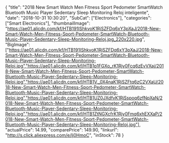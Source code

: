 {
	"title": "2018 New Smart Watch Men Fitness Sport Pedometer SmartWatch Bluetooth Music Player Sedentary Sleep Monitoring Reloj inteligente",
	"date": "2018-10-31 10:30:20",
	"SubCat": ["Electronics"],
	"categories": ["Smart Electronics"],
	"thumbnailImage": "https://ae01.alicdn.com/kf/HTB191IShkvoK1RjSZFDq6xY3pXaJ/2018-New-Smart-Watch-Men-Fitness-Sport-Pedometer-SmartWatch-Bluetooth-Music-Player-Sedentary-Sleep-Monitoring-Reloj.jpg_220x220.jpg",
	"BigImage": ["https://ae01.alicdn.com/kf/HTB191IShkvoK1RjSZFDq6xY3pXaJ/2018-New-Smart-Watch-Men-Fitness-Sport-Pedometer-SmartWatch-Bluetooth-Music-Player-Sedentary-Sleep-Monitoring-Reloj.jpg","https://ae01.alicdn.com/kf/HTB1p1FGXo_rK1Rjy0Fcq6zEvVXaj/2018-New-Smart-Watch-Men-Fitness-Sport-Pedometer-SmartWatch-Bluetooth-Music-Player-Sedentary-Sleep-Monitoring-Reloj.jpg","https://ae01.alicdn.com/kf/HTB1V._0X4naK1RjSZFtq6zC2VXaU/2018-New-Smart-Watch-Men-Fitness-Sport-Pedometer-SmartWatch-Bluetooth-Music-Player-Sedentary-Sleep-Monitoring-Reloj.jpg","https://ae01.alicdn.com/kf/HTB1UZ0JXdfvK1RjSspoq6zfNpXaN/2018-New-Smart-Watch-Men-Fitness-Sport-Pedometer-SmartWatch-Bluetooth-Music-Player-Sedentary-Sleep-Monitoring-Reloj.jpg","https://ae01.alicdn.com/kf/HTB1ZtNGXcfrK1Rjy0Fmq6xhEXXaP/2018-New-Smart-Watch-Men-Fitness-Sport-Pedometer-SmartWatch-Bluetooth-Music-Player-Sedentary-Sleep-Monitoring-Reloj.jpg"],
	"actualPrice": 14.99,
	"comparePrice": 149.90,
	"linkurl": "http://s.click.aliexpress.com/e/lj0HmoC",
	"inStock": 78
}
